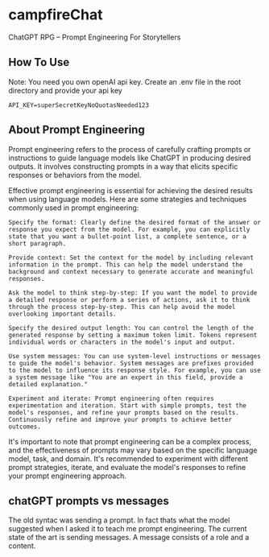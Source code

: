 # campfireChat
ChatGPT RPG – Prompt Engineering For Storytellers

## How To Use

Note: You need you own openAI api key.
Create an .env file in the root directory and provide your api key
```
API_KEY=superSecretKeyNoQuotasNeeded123
```

## About Prompt Engineering
Prompt engineering refers to the process of carefully crafting prompts or instructions to guide language models like ChatGPT in producing desired outputs. It involves constructing prompts in a way that elicits specific responses or behaviors from the model.

Effective prompt engineering is essential for achieving the desired results when using language models. Here are some strategies and techniques commonly used in prompt engineering:

    Specify the format: Clearly define the desired format of the answer or response you expect from the model. For example, you can explicitly state that you want a bullet-point list, a complete sentence, or a short paragraph.

    Provide context: Set the context for the model by including relevant information in the prompt. This can help the model understand the background and context necessary to generate accurate and meaningful responses.

    Ask the model to think step-by-step: If you want the model to provide a detailed response or perform a series of actions, ask it to think through the process step-by-step. This can help avoid the model overlooking important details.

    Specify the desired output length: You can control the length of the generated response by setting a maximum token limit. Tokens represent individual words or characters in the model's input and output.

    Use system messages: You can use system-level instructions or messages to guide the model's behavior. System messages are prefixes provided to the model to influence its response style. For example, you can use a system message like "You are an expert in this field, provide a detailed explanation."

    Experiment and iterate: Prompt engineering often requires experimentation and iteration. Start with simple prompts, test the model's responses, and refine your prompts based on the results. Continuously refine and improve your prompts to achieve better outcomes.

It's important to note that prompt engineering can be a complex process, and the effectiveness of prompts may vary based on the specific language model, task, and domain. It's recommended to experiment with different prompt strategies, iterate, and evaluate the model's responses to refine your prompt engineering approach.

## chatGPT prompts vs messages
The old syntac was sending a prompt. In fact thats what the model suggested when I asked it to teach me prompt engineering. 
The current state of the art is sending messages. A message consists of a role and a content.